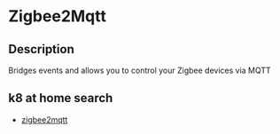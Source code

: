 # Zigbee2Mqtt

## Description

Bridges events and allows you to control your Zigbee devices via MQTT

## k8 at home search

- [zigbee2mqtt](https://nanne.dev/k8s-at-home-search/#/zigbee2mqtt)
